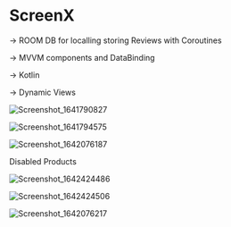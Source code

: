 # ScreenX


-> ROOM DB for localling storing Reviews with Coroutines


-> MVVM components and DataBinding


-> Kotlin


-> Dynamic Views 

![Screenshot_1641790827](https://user-images.githubusercontent.com/77268176/148722227-32466580-37b2-48e1-9aaa-baf8ae410b74.png)


![Screenshot_1641794575](https://user-images.githubusercontent.com/77268176/148724023-0c739e13-7b1c-420b-99c7-f3460d2cc830.png)


![Screenshot_1642076187](https://user-images.githubusercontent.com/77268176/149329048-dbabde61-5f4e-492e-9be1-9de26e9d4cec.png)

Disabled Products 

![Screenshot_1642424486](https://user-images.githubusercontent.com/77268176/149774775-03060a5e-7068-4510-86d2-6f99044496a0.png)


![Screenshot_1642424506](https://user-images.githubusercontent.com/77268176/149774780-e64681f7-f45c-4518-81bf-5ae3ddd0f182.png)

![Screenshot_1642076217](https://user-images.githubusercontent.com/77268176/149329058-5597940a-fb11-45e0-93d8-0011e9e4cb7a.png)
